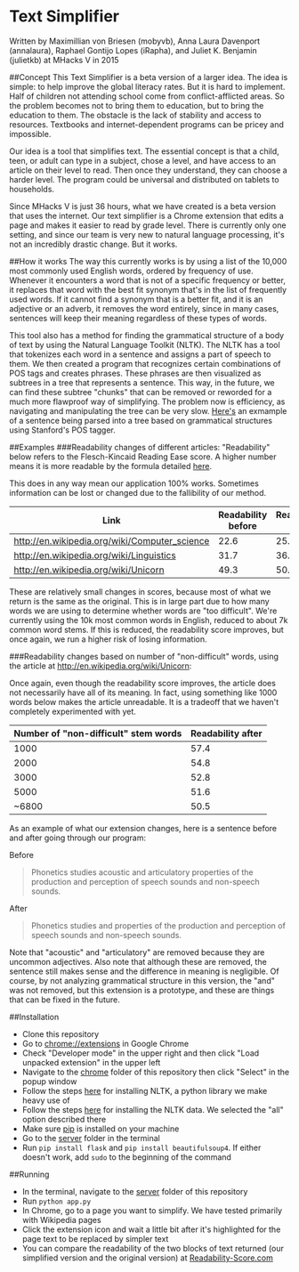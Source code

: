 # Text Simplifier
Written by Maximillian von Briesen (mobyvb), Anna Laura Davenport (annalaura), Raphael Gontijo Lopes (iRapha), and Juliet K. Benjamin (julietkb) at MHacks V in 2015

##Concept
This Text Simplifier is a beta version of a larger idea. The idea is simple: to help improve the global literacy rates. But it is hard to implement. Half of children not attending school come from conflict-afflicted areas. So the problem becomes not to bring them to education, but to bring the education to them. The obstacle is the lack of stability and access to resources. Textbooks and internet-dependent programs can be pricey and impossible.

Our idea is a tool that simplifies text. The essential concept is that a child, teen, or adult can type in a subject, chose a level, and have access to an article on their level to read. Then once they understand, they can choose a harder level. The program could be universal and distributed on tablets to households.

Since MHacks V is just 36 hours, what we have created is a beta version that uses the internet. Our text simplifier is a Chrome extension that edits a page and makes it easier to read by grade level. There is currently only one setting, and since our team is very new to natural language processing, it's not an incredibly drastic change. But it works.

##How it works
The way this currently works is by using a list of the 10,000 most commonly used English words, ordered by frequency of use. Whenever it encounters a word that is not of a specific frequency or better, it replaces that word with the best fit synonym that's in the list of frequently used words. If it cannot find a synonym that is a better fit, and it is an adjective or an adverb, it removes the word entirely, since in many cases, sentences will keep their meaning regardless of these types of words.

This tool also has a method for finding the grammatical structure of a body of text by using the Natural Language Toolkit (NLTK). The NLTK has a tool that tokenizes each word in a sentence and assigns a part of speech to them. We then created a program that recognizes certain combinations of POS tags and creates phrases. These phrases are then visualized as subtrees in a tree that represents a sentence. This way, in the future, we can find these subtree "chunks" that can be removed or reworded for a much more flawproof way of simplifying. The problem now is efficiency, as navigating and manipulating the tree can be very slow. [Here's](http://cl.ly/ZLFm) an exmample of a sentence being parsed into a tree based on grammatical structures using Stanford's POS tagger.

##Examples
###Readability changes of different articles:
"Readability" below refers to the Flesch-Kincaid Reading Ease score. A higher number means it is more readable by the formula detailed [here](http://en.wikipedia.org/wiki/Flesch%E2%80%93Kincaid_readability_tests#Flesch_Reading_Ease).

This does in any way mean our application 100% works. Sometimes information can be lost or changed due to the fallibility of our method.

| Link | Readability before | Readability after |
| ---- | ------------------ | ----------------- |
| http://en.wikipedia.org/wiki/Computer_science | 22.6 | 25.7 |
| http://en.wikipedia.org/wiki/Linguistics | 31.7 | 36.8 |
| http://en.wikipedia.org/wiki/Unicorn | 49.3 | 50.5 |

These are relatively small changes in scores, because most of what we return is the same as the original. This is in large part due to how many words we are using to determine whether words are "too difficult". We're currently using the 10k most common words in English, reduced to about 7k common word stems. If this is reduced, the readability score improves, but once again, we run a higher risk of losing information.

###Readability changes based on number of "non-difficult" words, using the article at http://en.wikipedia.org/wiki/Unicorn:

Once again, even though the readability score improves, the article does not necessarily have all of its meaning. In fact, using something like 1000 words below makes the article unreadable. It is a tradeoff that we haven't completely experimented with yet.

| Number of "non-difficult" stem words | Readability after |
| --- | --- |
| 1000 | 57.4 |
| 2000 | 54.8 |
| 3000 | 52.8 |
| 5000 | 51.6 |
| ~6800 | 50.5 |

As an example of what our extension changes, here is a sentence before and after going through our program:

Before
> Phonetics studies acoustic and articulatory properties of the production and perception of speech sounds and non-speech sounds.

After
>Phonetics studies and properties of the production and perception of speech sounds and non-speech sounds.

Note that "acoustic" and "articulatory" are removed because they are uncommon adjectives. Also note that although these are removed, the sentence still makes sense and the difference in meaning is negligible. Of course, by not analyzing grammatical structure in this version, the "and" was not removed, but this extension is a prototype, and these are things that can be fixed in the future.

##Installation
* Clone this repository
* Go to [chrome://extensions](chrome://extensions) in Google Chrome
* Check "Developer mode" in the upper right and then click "Load unpacked extension" in the upper left
* Navigate to the [chrome](/chrome) folder of this repository then click "Select" in the popup window
* Follow the steps [here](http://www.nltk.org/install.html) for installing NLTK, a python library we make heavy use of
* Follow the steps [here](http://www.nltk.org/data.html) for installing the NLTK data. We selected the "all" option described there
* Make sure [pip](https://pypi.python.org/pypi/pip) is installed on your machine
* Go to the [server](/server) folder in the terminal
* Run `pip install flask` and `pip install beautifulsoup4`. If either doesn't work, add `sudo` to the beginning of the command

##Running
* In the terminal, navigate to the [server](/server) folder of this repository
* Run `python app.py`
* In Chrome, go to a page you want to simplify. We have tested primarily with Wikipedia pages
* Click the extension icon and wait a little bit after it's highlighted for the page text to be replaced by simpler text
* You can compare the readability of the two blocks of text returned (our simplified version and the original version) at [Readability-Score.com](https://readability-score.com/)
